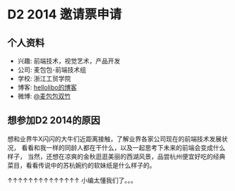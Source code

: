 # D2 2014 邀请票申请

## 个人资料

- 兴趣: 前端技术，视觉艺术，产品开发
- 公司: 麦包包-前端技术组
- 学校: 浙江工贸学院
- 博客: [hellolibo的博客](http://www.hellolibo.com)
- 微博: [@麦包包双竹](http://weibo.com/hilibo)


## 想参加D2 2014的原因

想和业界牛X闪闪的大牛们近距离接触，了解业界各家公司现在的前端技术发展状况，
看看和我一样的同龄人都在干什么，以及一起思考下未来的前端会变成什么样子，
当然，还想在凉爽的金秋逛逛美丽的西湖风景，品尝杭州便宜好吃的经典菜目，看看传说中的苏杭婉约的软妹纸是什么样子的。

↑↑↑↑↑↑↑↑↑↑↑↑↑↑
小编太懂我们了。。。
